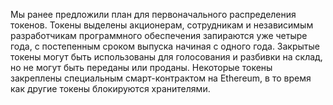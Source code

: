 Мы ранее предложили план [](https://medium.com/starkware/part-3-starknet-token-design-5cc17af066c6) для первоначального распределения токенов. Токены выделены акционерам, сотрудникам и независимым разработчикам программного обеспечения запираются уже четыре года, с постепенным сроком выпуска начиная с одного года. Закрытые токены могут быть использованы для голосования и разбивки на склад, но не могут быть переданы или проданы. Некоторые токены закреплены специальным смарт-контрактом на Ethereum, в то время как другие токены блокируются хранителями.